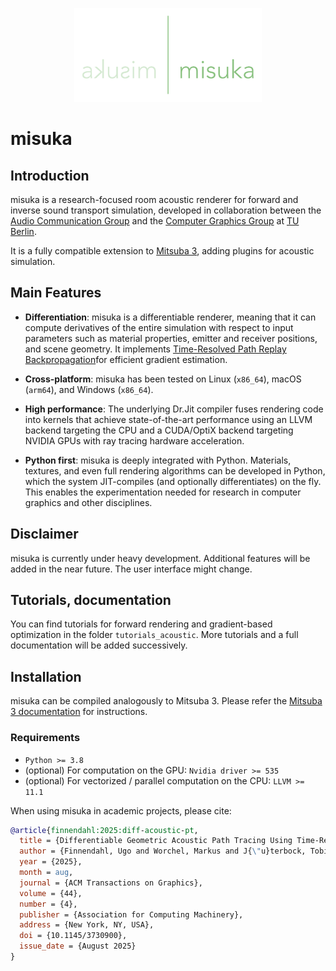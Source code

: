 <p align="center">
  <img src="docs/images/misuka_logo.png" width="300" alt="misuka logo">
</p>

# misuka

[1]: https://dl.acm.org/doi/pdf/10.1145/3730900
[2]: https://misuka.readthedocs.io/en/latest/

## Introduction

misuka is a research-focused room acoustic renderer for forward and inverse sound transport simulation, developed in collaboration between the [Audio Communication Group](https://www.tu.berlin/en/ak) and the [Computer Graphics Group](https://www.cg.tu-berlin.de/) at [TU Berlin](https://www.tu.berlin/).

It is a fully compatible extension to [Mitsuba 3](https://github.com/mitsuba-renderer/mitsuba3), adding plugins for acoustic simulation.


## Main Features

- **Differentiation**: misuka is a differentiable renderer, meaning that it can compute derivatives of the entire simulation with respect to input parameters such as material properties, emitter and receiver positions, and scene geometry. It implements [Time-Resolved Path Replay Backpropagation][1]for efficient gradient estimation.

- **Cross-platform**: misuka has been tested on Linux (``x86_64``), macOS (``arm64``), and Windows (``x86_64``).

- **High performance**: The underlying Dr.Jit compiler fuses rendering code into kernels that achieve state-of-the-art performance using an LLVM backend targeting the CPU and a CUDA/OptiX backend targeting NVIDIA GPUs with ray tracing hardware acceleration.

- **Python first**: misuka is deeply integrated with Python. Materials, textures, and even full rendering algorithms can be developed in Python, which the system JIT-compiles (and optionally differentiates) on the fly. This enables the experimentation needed for research in computer graphics and other disciplines.

## Disclaimer

misuka is currently under heavy development. Additional features will be added in the near future. The user interface might change.

## Tutorials, documentation

You can find tutorials for forward rendering and gradient-based optimization in the folder `tutorials_acoustic`. More tutorials and a full documentation will be added successively.

## Installation

misuka can be compiled analogously to Mitsuba 3.
Please refer the [Mitsuba 3 documentation](https://mitsuba.readthedocs.io/en/latest/src/developer_guide/compiling.html) for instructions.

### Requirements

- `Python >= 3.8`
- (optional) For computation on the GPU: `Nvidia driver >= 535`
- (optional) For vectorized / parallel computation on the CPU: `LLVM >= 11.1`

When using misuka in academic projects, please cite:

```bibtex
@article{finnendahl:2025:diff-acoustic-pt,
  title = {Differentiable Geometric Acoustic Path Tracing Using Time-Resolved Path Replay Backpropagation},
  author = {Finnendahl, Ugo and Worchel, Markus and J{\"u}terbock, Tobias and Wujecki, Daniel and Brinkmann, Fabian and Weinzierl, Stefan and Alexa, Marc},
  year = {2025},
  month = aug,
  journal = {ACM Transactions on Graphics},
  volume = {44},
  number = {4},
  publisher = {Association for Computing Machinery},
  address = {New York, NY, USA},
  doi = {10.1145/3730900},
  issue_date = {August 2025}
}
```
<!--  Add once published: -->
<!--

```bibtex
@inproceedings{misuka,
  title = {Misuka: {{An}} Open-Source Differentiable Room Acoustic Renderer},
  booktitle = {Proceedings of {{Meetings}} on {{Acoustics}}},
  author = {J{\"u}terbock, Tobias and Finnendahl, Ugo and Worchel, Markus and Wujecki, Daniel and Alexa, Marc and Weinzierl, Stefan},
  year = {2025},
  publisher = {Acoustical Society of America},
  address = {New Orleans, USA}
}
```
 -->
